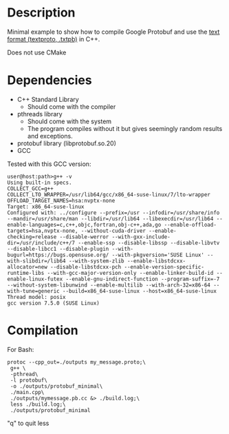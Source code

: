 # Description

Minimal example to show how to compile Google Protobuf and 
use the [text format (textproto, .txtpb)][Google_textpb] in 
C++.

Does not use CMake

# Dependencies

- C++ Standard Library
  - Should come with the compiler
- pthreads library
  - Should come with the system
  - The program compiles without it but gives seemingly 
    random results and exceptions.
- protobuf library (libprotobuf.so.20)
- GCC

Tested with this GCC version:

```
user@host:path>g++ -v
Using built-in specs.
COLLECT_GCC=g++
COLLECT_LTO_WRAPPER=/usr/lib64/gcc/x86_64-suse-linux/7/lto-wrapper
OFFLOAD_TARGET_NAMES=hsa:nvptx-none
Target: x86_64-suse-linux
Configured with: ../configure --prefix=/usr --infodir=/usr/share/info --mandir=/usr/share/man --libdir=/usr/lib64 --libexecdir=/usr/lib64 --enable-languages=c,c++,objc,fortran,obj-c++,ada,go --enable-offload-targets=hsa,nvptx-none, --without-cuda-driver --enable-checking=release --disable-werror --with-gxx-include-dir=/usr/include/c++/7 --enable-ssp --disable-libssp --disable-libvtv --disable-libcc1 --disable-plugin --with-bugurl=https://bugs.opensuse.org/ --with-pkgversion='SUSE Linux' --with-slibdir=/lib64 --with-system-zlib --enable-libstdcxx-allocator=new --disable-libstdcxx-pch --enable-version-specific-runtime-libs --with-gcc-major-version-only --enable-linker-build-id --enable-linux-futex --enable-gnu-indirect-function --program-suffix=-7 --without-system-libunwind --enable-multilib --with-arch-32=x86-64 --with-tune=generic --build=x86_64-suse-linux --host=x86_64-suse-linux
Thread model: posix
gcc version 7.5.0 (SUSE Linux)
```

# Compilation

For Bash:

```
protoc --cpp_out=./outputs my_message.proto;\
 g++ \
 -pthread\
 -l protobuf\
 -o ./outputs/protobuf_minimal\
 ./main.cpp\
 ./outputs/mymessage.pb.cc &> ./build.log;\
 less ./build.log;\
 ./outputs/protobuf_minimal
```
"q" to quit less

[Google_textpb]: https://protobuf.dev/reference/protobuf/textformat-spec
